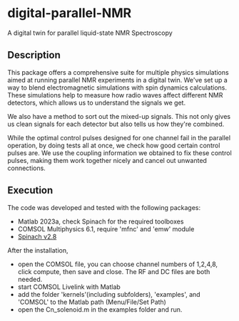 # digital-parallel-NMR
A digital twin for parallel liquid-state NMR Spectroscopy


## Description
This package offers a comprehensive suite for multiple physics simulations aimed at running parallel NMR experiments in a digital twin. We've set up a way to blend electromagnetic simulations with spin dynamics calculations. These simulations help to measure how radio waves affect different NMR detectors, which allows us to understand the signals we get.

We also have a method to sort out the mixed-up signals. This not only gives us clean signals for each detector but also tells us how they're combined.

While the optimal control pulses designed for one channel fail in the parallel operation, by doing tests all at once, we check how good certain control pulses are. We use the coupling information we obtained to fix these control pulses, making them work together nicely and cancel out unwanted connections.

## Execution 
The code was developed and tested with the following packages:
- Matlab 2023a, check Spinach for the required toolboxes
- COMSOL Multiphysics 6.1, require 'mfnc' and 'emw' module
- [Spinach v2.8](https://spindynamics.org/group/?page_id=12)

After the installation, 
- open the COMSOL file, you can choose channel numbers of 1,2,4,8, click compute, then save and close. The RF and DC files are both needed.
- start COMSOL Livelink with Matlab
- add the folder 'kernels'(including subfolders), 'examples', and 'COMSOL' to the Matlab path (Menu/File/Set Path)
- open the Cn_solenoid.m in the examples folder and run.
